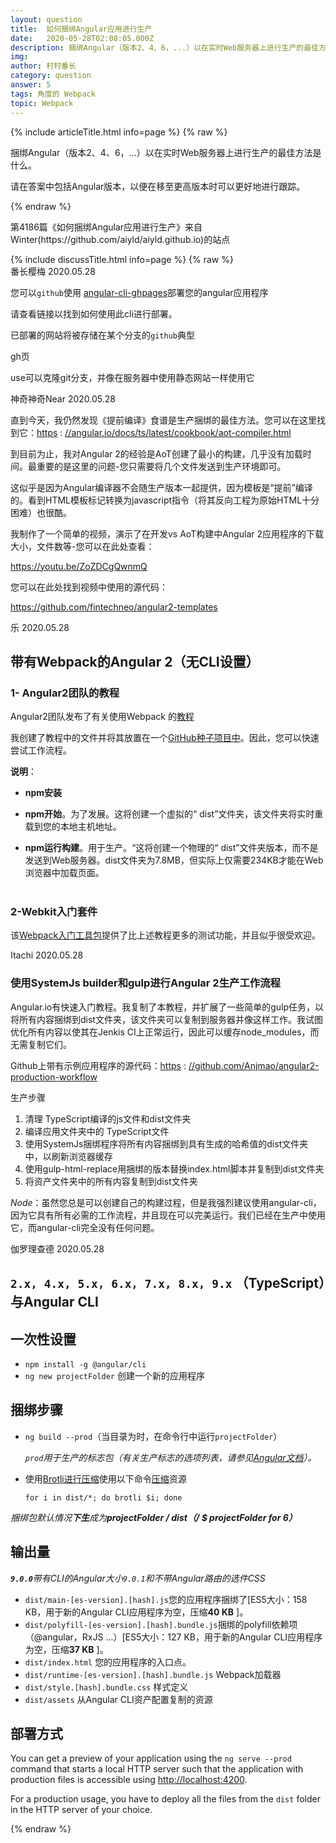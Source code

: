 ```yaml
---
layout: question
title:  如何捆绑Angular应用进行生产
date:   2020-05-28T02:08:05.000Z
description: 捆绑Angular（版本2、4、6，...）以在实时Web服务器上进行生产的最佳方法是什么。请在答案中包括Angular版本，以便在移至更高版本时可以...
img: 
author: 村村番长
category: question
answer: 5
tags: 角度的 Webpack
topic: Webpack
---
```

<div class="article-root">
  <div class="article">
    {% include articleTitle.html info=page %}
    {% raw %}
    <div class="article-content"><p><font style="vertical-align: inherit;"><font style="vertical-align: inherit;">捆绑Angular（版本2、4、6，...）以在实时Web服务器上进行生产的最佳方法是什么。</font></font></p>

<p><font style="vertical-align: inherit;"><font style="vertical-align: inherit;">请在答案中包括Angular版本，以便在移至更高版本时可以更好地进行跟踪。</font></font></p></div>
    {% endraw %}
  </div>
  <p class="winter_mark">第4186篇《如何捆绑Angular应用进行生产》来自Winter(https://github.com/aiyld/aiyld.github.io)的站点</p>
  <div class="discuss-wrapper">
    {% include discussTitle.html info=page %}
    {% raw %}
    <div class="discuss-list">
    <div class="discuss-item">
        <div class="discuss-parent">
          <div class="discuss-meta">
            <span class="discuss-user">番长樱梅</span>
            <span class="discuss-time">2020.05.28</span>
          </div>
          <div class="discuss-comment"><p><font style="vertical-align: inherit;"><font style="vertical-align: inherit;">您可以</font></font><code>github</code><font style="vertical-align: inherit;"><font style="vertical-align: inherit;">使用 
 </font><a href="https://www.npmjs.com/package/angular-cli-ghpages" rel="nofollow noreferrer"><font style="vertical-align: inherit;">angular-cli-ghpages</font></a><font style="vertical-align: inherit;">部署您的angular应用程序</font></font><a href="https://www.npmjs.com/package/angular-cli-ghpages" rel="nofollow noreferrer"><font style="vertical-align: inherit;"></font></a></p>

<p><font style="vertical-align: inherit;"><font style="vertical-align: inherit;">请查看链接以找到如何使用此cli进行部署。</font></font></p>

<p><font style="vertical-align: inherit;"><font style="vertical-align: inherit;">已部署的网站将被存储在某个分支的</font></font><code>github</code><font style="vertical-align: inherit;"><font style="vertical-align: inherit;">典型</font></font></p>

<p><font style="vertical-align: inherit;"><font style="vertical-align: inherit;">gh页</font></font></p>

<p><font style="vertical-align: inherit;"><font style="vertical-align: inherit;">use可以克隆git分支，并像在服务器中使用静态网站一样使用它 </font></font></p></div>
        </div></div><div class="discuss-item">
        <div class="discuss-parent">
          <div class="discuss-meta">
            <span class="discuss-user">神奇神奇Near</span>
            <span class="discuss-time">2020.05.28</span>
          </div>
          <div class="discuss-comment"><p><font style="vertical-align: inherit;"><font style="vertical-align: inherit;">直到今天，我仍然发现《提前编译》食谱是生产捆绑的最佳方法。</font><font style="vertical-align: inherit;">您可以在这里找到它：</font><a href="https://angular.io/docs/ts/latest/cookbook/aot-compiler.html" rel="noreferrer"><font style="vertical-align: inherit;">https</font></a><font style="vertical-align: inherit;"> : </font></font><a href="https://angular.io/docs/ts/latest/cookbook/aot-compiler.html" rel="noreferrer"><font style="vertical-align: inherit;"><font style="vertical-align: inherit;">//angular.io/docs/ts/latest/cookbook/aot-compiler.html</font></font></a></p>

<p><font style="vertical-align: inherit;"><font style="vertical-align: inherit;">到目前为止，我对Angular 2的经验是AoT创建了最小的构建，几乎没有加载时间。</font><font style="vertical-align: inherit;">最重要的是这里的问题-您只需要将几个文件发送到生产环境即可。</font></font></p>

<p><font style="vertical-align: inherit;"><font style="vertical-align: inherit;">这似乎是因为Angular编译器不会随生产版本一起提供，因为模板是“提前”编译的。</font><font style="vertical-align: inherit;">看到HTML模板标记转换为javascript指令（将其反向工程为原始HTML十分困难）也很酷。</font></font></p>

<p><font style="vertical-align: inherit;"><font style="vertical-align: inherit;">我制作了一个简单的视频，演示了在开发vs AoT构建中Angular 2应用程序的下载大小，文件数等-您可以在此处查看：</font></font></p>

<p><a href="https://youtu.be/ZoZDCgQwnmQ" rel="noreferrer"><font style="vertical-align: inherit;"><font style="vertical-align: inherit;">https://youtu.be/ZoZDCgQwnmQ</font></font></a></p>

<p><font style="vertical-align: inherit;"><font style="vertical-align: inherit;">您可以在此处找到视频中使用的源代码：</font></font></p>

<p><a href="https://github.com/fintechneo/angular2-templates" rel="noreferrer"><font style="vertical-align: inherit;"><font style="vertical-align: inherit;">https://github.com/fintechneo/angular2-templates</font></font></a></p></div>
        </div></div><div class="discuss-item">
        <div class="discuss-parent">
          <div class="discuss-meta">
            <span class="discuss-user">乐</span>
            <span class="discuss-time">2020.05.28</span>
          </div>
          <div class="discuss-comment"><h2><font style="vertical-align: inherit;"><font style="vertical-align: inherit;">带有Webpack的Angular 2（无CLI设置）</font></font></h2>

<h3><font style="vertical-align: inherit;"><font style="vertical-align: inherit;">1- Angular2团队的教程</font></font></h3>

<p><font style="vertical-align: inherit;"><font style="vertical-align: inherit;">Angular2团队发布了</font><font style="vertical-align: inherit;">有关使用Webpack </font><font style="vertical-align: inherit;">的</font></font><a href="https://angular.io/docs/ts/latest/guide/webpack.html" rel="noreferrer"><font style="vertical-align: inherit;"><font style="vertical-align: inherit;">教程</font></font></a><font style="vertical-align: inherit;"></font></p>

<p><font style="vertical-align: inherit;"><font style="vertical-align: inherit;">我创建了教程中的文件并将其放置在一个</font></font><a href="https://github.com/Psyzoo/angular2-webpack" rel="noreferrer"><font style="vertical-align: inherit;"><font style="vertical-align: inherit;">GitHub种子项目中</font></font></a><font style="vertical-align: inherit;"><font style="vertical-align: inherit;">。</font><font style="vertical-align: inherit;">因此，您可以快速尝试工作流程。</font></font></p>

<p><strong><font style="vertical-align: inherit;"><font style="vertical-align: inherit;">说明</font></font></strong><font style="vertical-align: inherit;"><font style="vertical-align: inherit;">：</font></font></p>

<ul>
<li><p><strong><font style="vertical-align: inherit;"><font style="vertical-align: inherit;">npm安装</font></font></strong></p></li>
<li><p><strong><font style="vertical-align: inherit;"><font style="vertical-align: inherit;">npm开始</font></font></strong><font style="vertical-align: inherit;"><font style="vertical-align: inherit;">。</font><font style="vertical-align: inherit;">为了发展。</font><font style="vertical-align: inherit;">这将创建一个虚拟的“ dist”文件夹，该文件夹将实时重载到您的本地主机地址。</font></font></p></li>
<li><p><strong><font style="vertical-align: inherit;"><font style="vertical-align: inherit;">npm运行构建</font></font></strong><font style="vertical-align: inherit;"><font style="vertical-align: inherit;">。</font><font style="vertical-align: inherit;">用于生产。</font><font style="vertical-align: inherit;">“这将创建一个物理的“ dist”文件夹版本，而不是发送到Web服务器。dist文件夹为7.8MB，但实际上仅需要234KB才能在Web浏览器中加载页面。 
</font></font><br><br></p></li>
</ul>

<h3><font style="vertical-align: inherit;"><font style="vertical-align: inherit;">2-Webkit入门套件</font></font></h3>  

<p><font style="vertical-align: inherit;"><font style="vertical-align: inherit;">该</font></font><a href="https://github.com/AngularClass/angular2-webpack-starter" rel="noreferrer"><font style="vertical-align: inherit;"><font style="vertical-align: inherit;">Webpack入门工具包</font></font></a><font style="vertical-align: inherit;"><font style="vertical-align: inherit;">提供了比上述教程更多的测试功能，并且似乎很受欢迎。</font></font></p></div>
        </div></div><div class="discuss-item">
        <div class="discuss-parent">
          <div class="discuss-meta">
            <span class="discuss-user">Itachi</span>
            <span class="discuss-time">2020.05.28</span>
          </div>
          <div class="discuss-comment"><h3><font style="vertical-align: inherit;"><font style="vertical-align: inherit;">使用SystemJs builder和gulp进行Angular 2生产工作流程</font></font></h3>

<p><font style="vertical-align: inherit;"><font style="vertical-align: inherit;">Angular.io有快速入门教程。</font><font style="vertical-align: inherit;">我复制了本教程，并扩展了一些简单的gulp任务，以将所有内容捆绑到dist文件夹，该文件夹可以复制到服务器并像这样工作。</font><font style="vertical-align: inherit;">我试图优化所有内容以使其在Jenkis CI上正常运行，因此可以缓存node_modules，而无需复制它们。</font></font></p>

<p><font style="vertical-align: inherit;"><font style="vertical-align: inherit;">Github上带有示例应用程序的源代码：</font><a href="https://github.com/Anjmao/angular2-production-workflow" rel="noreferrer"><font style="vertical-align: inherit;">https</font></a><font style="vertical-align: inherit;"> : </font></font><a href="https://github.com/Anjmao/angular2-production-workflow" rel="noreferrer"><font style="vertical-align: inherit;"><font style="vertical-align: inherit;">//github.com/Anjmao/angular2-production-workflow</font></font></a></p><font style="vertical-align: inherit;"><font style="vertical-align: inherit;">

生产步骤

</font></font><ol>
<li><font style="vertical-align: inherit;"><font style="vertical-align: inherit;">清理 TypeScript编译的js文件和dist文件夹</font></font></li>
<li><font style="vertical-align: inherit;"><font style="vertical-align: inherit;">编译应用文件夹中的 TypeScript文件</font></font></li>
<li><font style="vertical-align: inherit;"><font style="vertical-align: inherit;">使用SystemJs捆绑程序将所有内容捆绑到具有生成的哈希值的dist文件夹中，以刷新浏览器缓存</font></font></li>
<li><font style="vertical-align: inherit;"><font style="vertical-align: inherit;">使用gulp-html-replace用捆绑的版本替换index.html脚本并复制到dist文件夹</font></font></li>
<li><font style="vertical-align: inherit;"><font style="vertical-align: inherit;">将资产文件夹中的所有内容复制到dist文件夹</font></font></li>
</ol>

<p><em><font style="vertical-align: inherit;"><font style="vertical-align: inherit;">Node</font></font></em><font style="vertical-align: inherit;"><font style="vertical-align: inherit;">：虽然您总是可以创建自己的构建过程，但是我强烈建议使用angular-cli，因为它具有所有必需的工作流程，并且现在可以完美运行。</font><font style="vertical-align: inherit;">我们已经在生产中使用它，而angular-cli完全没有任何问题。</font></font></p></div>
        </div></div><div class="discuss-item">
        <div class="discuss-parent">
          <div class="discuss-meta">
            <span class="discuss-user">伽罗理查德</span>
            <span class="discuss-time">2020.05.28</span>
          </div>
          <div class="discuss-comment"><h2><code>2.x, 4.x, 5.x, 6.x, 7.x, 8.x, 9.x</code><font style="vertical-align: inherit;"><font style="vertical-align: inherit;"> （TypeScript）与Angular CLI</font></font></h2>

<h2><font style="vertical-align: inherit;"><font style="vertical-align: inherit;">一次性设置</font></font></h2>

<ul>
<li><code>npm install -g @angular/cli</code></li>
<li><code>ng new projectFolder</code><font style="vertical-align: inherit;"><font style="vertical-align: inherit;"> 创建一个新的应用程序</font></font></li>
</ul>

<h2><font style="vertical-align: inherit;"><font style="vertical-align: inherit;">捆绑步骤</font></font></h2>

<ul>
<li><p><code>ng build --prod</code><font style="vertical-align: inherit;"><font style="vertical-align: inherit;">（当目录为时，在命令行中运行</font></font><code>projectFolder</code><font style="vertical-align: inherit;"><font style="vertical-align: inherit;">）</font></font></p>

<p><em><font style="vertical-align: inherit;"></font><code>prod</code><font style="vertical-align: inherit;"><font style="vertical-align: inherit;">用于生产的</font><font style="vertical-align: inherit;">标志</font><font style="vertical-align: inherit;">包（</font><font style="vertical-align: inherit;">有关生产标志的选项列表，</font><font style="vertical-align: inherit;">请参见</font></font><a href="https://github.com/angular/angular-cli/wiki/build" rel="noreferrer"><font style="vertical-align: inherit;"><font style="vertical-align: inherit;">Angular文档</font></font></a><font style="vertical-align: inherit;"><font style="vertical-align: inherit;">）。</font></font></em></p></li>
<li><p><font style="vertical-align: inherit;"><font style="vertical-align: inherit;">使用</font></font><a href="https://en.wikipedia.org/wiki/Brotli" rel="noreferrer"><font style="vertical-align: inherit;"><font style="vertical-align: inherit;">Brotli进行压缩</font></font></a><font style="vertical-align: inherit;"><font style="vertical-align: inherit;">使用以下命令</font><a href="https://en.wikipedia.org/wiki/Brotli" rel="noreferrer"><font style="vertical-align: inherit;">压缩</font></a><font style="vertical-align: inherit;">资源</font></font></p>

<p><code>for i in dist/*; do brotli $i; done</code></p></li>
</ul>

<p><em><font style="vertical-align: inherit;"><font style="vertical-align: inherit;">捆绑包默认情况</font><strong><font style="vertical-align: inherit;">下生</font></strong><font style="vertical-align: inherit;">成为</font></font><strong><font style="vertical-align: inherit;"><font style="vertical-align: inherit;">projectFolder / dist（/ $ projectFolder for 6）</font></font></strong></em> </p>

<h2><font style="vertical-align: inherit;"><font style="vertical-align: inherit;">输出量</font></font></h2>

<p><em><font style="vertical-align: inherit;"></font><strong><code>9.0.0</code></strong><font style="vertical-align: inherit;"><font style="vertical-align: inherit;">带有CLI的</font><font style="vertical-align: inherit;">Angular大小</font></font><code>9.0.1</code><font style="vertical-align: inherit;"><font style="vertical-align: inherit;">和不带Angular路由的选件CSS</font></font></em></p>

<ul>
<li><code>dist/main-[es-version].[hash].js</code><font style="vertical-align: inherit;"><font style="vertical-align: inherit;">您的应用程序捆绑了[ES5大小：158 KB，用于新的Angular CLI应用程序为空，</font><font style="vertical-align: inherit;">压缩</font></font><strong><font style="vertical-align: inherit;"><font style="vertical-align: inherit;">40 KB</font></font></strong><font style="vertical-align: inherit;"><font style="vertical-align: inherit;"> ]。</font></font></li>
<li><code>dist/polyfill-[es-version].[hash].bundle.js</code><font style="vertical-align: inherit;"><font style="vertical-align: inherit;">捆绑的polyfill依赖项（@angular，RxJS ...）[ES5大小：127 KB，用于新的Angular CLI应用程序为空，</font><font style="vertical-align: inherit;">压缩</font></font><strong><font style="vertical-align: inherit;"><font style="vertical-align: inherit;">37 KB</font></font></strong><font style="vertical-align: inherit;"><font style="vertical-align: inherit;"> ]。</font></font></li>
<li><code>dist/index.html</code><font style="vertical-align: inherit;"><font style="vertical-align: inherit;"> 您的应用程序的入口点。</font></font></li>
<li><code>dist/runtime-[es-version].[hash].bundle.js</code><font style="vertical-align: inherit;"><font style="vertical-align: inherit;"> Webpack加载器</font></font></li>
<li><code>dist/style.[hash].bundle.css</code><font style="vertical-align: inherit;"><font style="vertical-align: inherit;"> 样式定义</font></font></li>
<li><code>dist/assets</code><font style="vertical-align: inherit;"><font style="vertical-align: inherit;"> 从Angular CLI资产配置复制的资源</font></font></li>
</ul>

<h2><font style="vertical-align: inherit;"><font style="vertical-align: inherit;">部署方式</font></font></h2>

<p>You can get a preview of your application using the <code>ng serve --prod</code> command that starts a local HTTP server such that the application with production files is accessible using <a href="http://localhost:4200" rel="noreferrer">http://localhost:4200</a>.</p>

<p>For a production usage, you have to deploy all the files from the <code>dist</code> folder in the HTTP server of your choice.</p></div>
        </div></div>
    </div>
    {% endraw %}
  </div>
<div>
